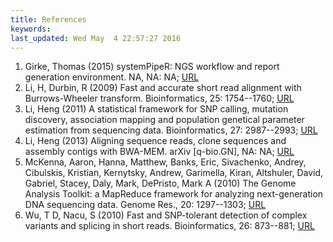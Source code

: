```yaml
---
title: References
keywords: 
last_updated: Wed May  4 22:57:27 2016
---
```

 
1. Girke, Thomas (2015) systemPipeR: NGS workflow and report generation environment. NA, NA: NA; [URL](https://github.com/tgirke/systemPipeR)
2. Li, H, Durbin, R (2009) Fast and accurate short read alignment with Burrows-Wheeler transform. Bioinformatics, 25: 1754--1760; [URL](http://dx.doi.org/10.1093/bioinformatics/btp324)
3. Li, Heng (2011) A statistical framework for SNP calling, mutation discovery, association mapping and population genetical parameter estimation from sequencing data. Bioinformatics, 27: 2987--2993; [URL](http://bioinformatics.oxfordjournals.org/content/27/21/2987.abstract)
4. Li, Heng (2013) Aligning sequence reads, clone sequences and assembly contigs with BWA-MEM. arXiv [q-bio.GN], NA: NA; [URL](http://arxiv.org/abs/1303.3997)
5. McKenna, Aaron, Hanna, Matthew, Banks, Eric, Sivachenko, Andrey, Cibulskis, Kristian, Kernytsky, Andrew, Garimella, Kiran, Altshuler, David, Gabriel, Stacey, Daly, Mark, DePristo, Mark A (2010) The Genome Analysis Toolkit: a MapReduce framework for analyzing next-generation DNA sequencing data. Genome Res., 20: 1297--1303; [URL](http://dx.doi.org/10.1101/gr.107524.110)
6. Wu, T D, Nacu, S (2010) Fast and SNP-tolerant detection of complex variants and splicing in short reads. Bioinformatics, 26: 873--881; [URL](http://dx.doi.org/10.1093/bioinformatics/btq057)
